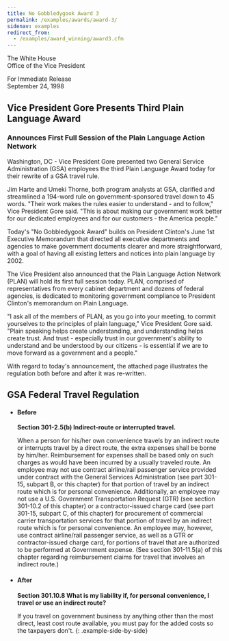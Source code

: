 ```yaml
---
title: No Gobbledygook Award 3
permalink: /examples/awards/award-3/
sidenav: examples
redirect_from:
  - /examples/award_winning/award3.cfm
---
```


The White House  
Office of the Vice President  

For Immediate Release  
September 24, 1998

## Vice President Gore Presents Third Plain Language Award

### Announces First Full Session of the Plain Language Action Network

Washington, DC - Vice President Gore presented two General Service Administration (GSA) employees the third Plain Language Award today for their rewrite of a GSA travel rule.

Jim Harte and Umeki Thorne, both program analysts at GSA, clarified and streamlined a 194-word rule on government-sponsored travel down to 45 words. "Their work makes the rules easier to understand - and to follow," Vice President Gore said. "This is about making our government work better for our dedicated employees and for our customers - the America people."

Today's "No Gobbledygook Award" builds on President Clinton's June 1st Executive Memorandum that directed all executive departments and agencies to make government documents clearer and more straightforward, with a goal of having all existing letters and notices into plain language by 2002.

The Vice President also announced that the Plain Language Action Network (PLAN) will hold its first full session today. PLAN, comprised of representatives from every cabinet department and dozens of federal agencies, is dedicated to monitoring government compliance to President Clinton's memorandum on Plain Language.

"I ask all of the members of PLAN, as you go into your meeting, to commit yourselves to the principles of plain language," Vice President Gore said. "Plain speaking helps create understanding, and understanding helps create trust. And trust - especially trust in our government's ability to understand and be understood by our citizens - is essential if we are to move forward as a government and a people."

With regard to today's announcement, the attached page illustrates the regulation both before and after it was re-written.

## GSA Federal Travel Regulation

* #### Before

  **Section 301-2.5(b) Indirect-route or interrupted travel.**

  When a person for his/her own convenience travels by an indirect route or interrupts travel by a direct route, the extra expenses shall be borne by him/her. Reimbursement for expenses shall be based only on such charges as would have been incurred by a usually traveled route. An employee may not use contract airline/rail passenger service provided under contract with the General Services Administration (see part 301-15, subpart B, or this chapter) for that portion of travel by an indirect route which is for personal convenience. Additionally, an employee may not use a U.S. Government Transportation Request (GTR) (see section 301-10.2 of this chapter) or a contractor-issued charge card (see part 301-15, subpart C, of this chapter) for procurement of commercial carrier transportation services for that portion of travel by an indirect route which is for personal convenience. An employee may, however, use contract airline/rail passenger service, as well as a GTR or contractor-issued charge card, for portions of travel that are authorized to be performed at Government expense. (See section 301-11.5(a) of this chapter regarding reimbursement claims for travel that involves an indirect route.)

* #### After

  **Section 301.10.8 What is my liability if, for personal convenience, I travel or use an indirect route?**

  If you travel on government business by anything other than the most direct, least cost route available, you must pay for the added costs so the taxpayers don't.
{: .example-side-by-side}

